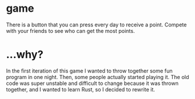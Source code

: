 # game
There is a button that you can press every day to receive a point. Compete with your friends to see who can get the most points.

# ...why?
In the first iteration of this game I wanted to throw together some fun program in one night. Then, some people actually started playing it. The old code was super unstable and difficult to change because it was thrown together, and I wanted to learn Rust, so I decided to rewrite it.
